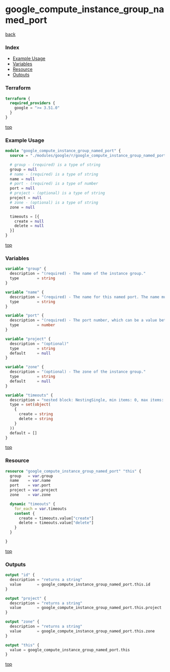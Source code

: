 # google_compute_instance_group_named_port

[back](../google.md)

### Index

- [Example Usage](#example-usage)
- [Variables](#variables)
- [Resource](#resource)
- [Outputs](#outputs)

### Terraform

```terraform
terraform {
  required_providers {
    google = ">= 3.51.0"
  }
}
```

[top](#index)

### Example Usage

```terraform
module "google_compute_instance_group_named_port" {
  source = "./modules/google/r/google_compute_instance_group_named_port"

  # group - (required) is a type of string
  group = null
  # name - (required) is a type of string
  name = null
  # port - (required) is a type of number
  port = null
  # project - (optional) is a type of string
  project = null
  # zone - (optional) is a type of string
  zone = null

  timeouts = [{
    create = null
    delete = null
  }]
}
```

[top](#index)

### Variables

```terraform
variable "group" {
  description = "(required) - The name of the instance group."
  type        = string
}

variable "name" {
  description = "(required) - The name for this named port. The name must be 1-63 characters\nlong, and comply with RFC1035."
  type        = string
}

variable "port" {
  description = "(required) - The port number, which can be a value between 1 and 65535."
  type        = number
}

variable "project" {
  description = "(optional)"
  type        = string
  default     = null
}

variable "zone" {
  description = "(optional) - The zone of the instance group."
  type        = string
  default     = null
}

variable "timeouts" {
  description = "nested block: NestingSingle, min items: 0, max items: 0"
  type = set(object(
    {
      create = string
      delete = string
    }
  ))
  default = []
}
```

[top](#index)

### Resource

```terraform
resource "google_compute_instance_group_named_port" "this" {
  group   = var.group
  name    = var.name
  port    = var.port
  project = var.project
  zone    = var.zone

  dynamic "timeouts" {
    for_each = var.timeouts
    content {
      create = timeouts.value["create"]
      delete = timeouts.value["delete"]
    }
  }

}
```

[top](#index)

### Outputs

```terraform
output "id" {
  description = "returns a string"
  value       = google_compute_instance_group_named_port.this.id
}

output "project" {
  description = "returns a string"
  value       = google_compute_instance_group_named_port.this.project
}

output "zone" {
  description = "returns a string"
  value       = google_compute_instance_group_named_port.this.zone
}

output "this" {
  value = google_compute_instance_group_named_port.this
}
```

[top](#index)